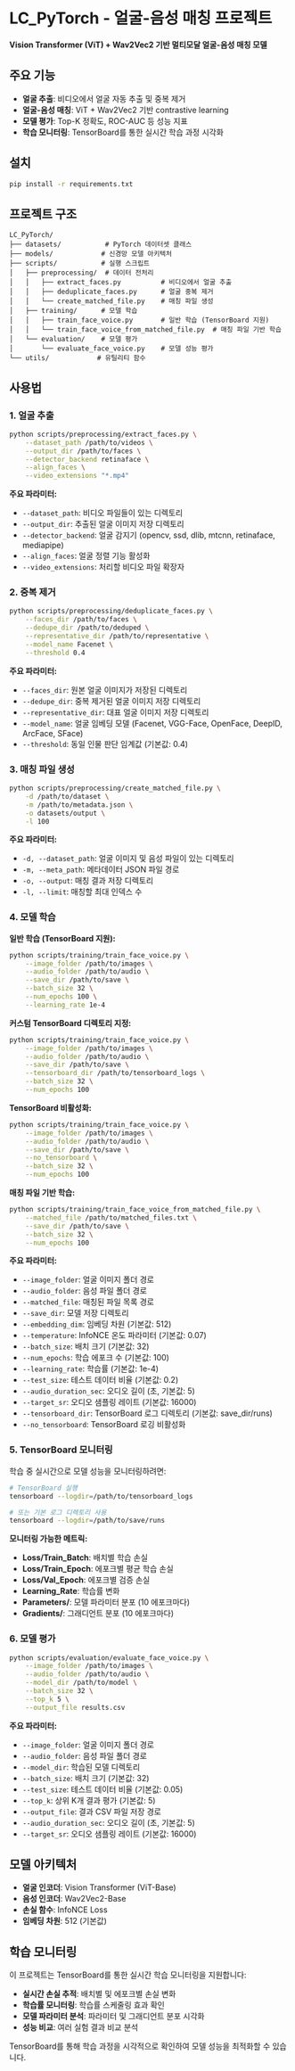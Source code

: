 # LC_PyTorch - 얼굴-음성 매칭 프로젝트

**Vision Transformer (ViT) + Wav2Vec2 기반 멀티모달 얼굴-음성 매칭 모델**

## 주요 기능

- **얼굴 추출**: 비디오에서 얼굴 자동 추출 및 중복 제거
- **얼굴-음성 매칭**: ViT + Wav2Vec2 기반 contrastive learning
- **모델 평가**: Top-K 정확도, ROC-AUC 등 성능 지표
- **학습 모니터링**: TensorBoard를 통한 실시간 학습 과정 시각화

## 설치

```bash
pip install -r requirements.txt
```

## 프로젝트 구조

```
LC_PyTorch/
├── datasets/           # PyTorch 데이터셋 클래스
├── models/            # 신경망 모델 아키텍처
├── scripts/           # 실행 스크립트
│   ├── preprocessing/  # 데이터 전처리
│   │   ├── extract_faces.py          # 비디오에서 얼굴 추출
│   │   ├── deduplicate_faces.py      # 얼굴 중복 제거
│   │   └── create_matched_file.py    # 매칭 파일 생성
│   ├── training/      # 모델 학습
│   │   ├── train_face_voice.py       # 일반 학습 (TensorBoard 지원)
│   │   └── train_face_voice_from_matched_file.py  # 매칭 파일 기반 학습
│   └── evaluation/    # 모델 평가
│       └── evaluate_face_voice.py    # 모델 성능 평가
└── utils/            # 유틸리티 함수
```

## 사용법

### 1. 얼굴 추출

```bash
python scripts/preprocessing/extract_faces.py \
    --dataset_path /path/to/videos \
    --output_dir /path/to/faces \
    --detector_backend retinaface \
    --align_faces \
    --video_extensions "*.mp4"
```

**주요 파라미터:**
- `--dataset_path`: 비디오 파일들이 있는 디렉토리
- `--output_dir`: 추출된 얼굴 이미지 저장 디렉토리
- `--detector_backend`: 얼굴 감지기 (opencv, ssd, dlib, mtcnn, retinaface, mediapipe)
- `--align_faces`: 얼굴 정렬 기능 활성화
- `--video_extensions`: 처리할 비디오 파일 확장자

### 2. 중복 제거

```bash
python scripts/preprocessing/deduplicate_faces.py \
    --faces_dir /path/to/faces \
    --dedupe_dir /path/to/deduped \
    --representative_dir /path/to/representative \
    --model_name Facenet \
    --threshold 0.4
```

**주요 파라미터:**
- `--faces_dir`: 원본 얼굴 이미지가 저장된 디렉토리
- `--dedupe_dir`: 중복 제거된 얼굴 이미지 저장 디렉토리
- `--representative_dir`: 대표 얼굴 이미지 저장 디렉토리
- `--model_name`: 얼굴 임베딩 모델 (Facenet, VGG-Face, OpenFace, DeepID, ArcFace, SFace)
- `--threshold`: 동일 인물 판단 임계값 (기본값: 0.4)

### 3. 매칭 파일 생성

```bash
python scripts/preprocessing/create_matched_file.py \
    -d /path/to/dataset \
    -m /path/to/metadata.json \
    -o datasets/output \
    -l 100
```

**주요 파라미터:**
- `-d, --dataset_path`: 얼굴 이미지 및 음성 파일이 있는 디렉토리
- `-m, --meta_path`: 메타데이터 JSON 파일 경로
- `-o, --output`: 매칭 결과 저장 디렉토리
- `-l, --limit`: 매칭할 최대 인덱스 수

### 4. 모델 학습

**일반 학습 (TensorBoard 지원):**
```bash
python scripts/training/train_face_voice.py \
    --image_folder /path/to/images \
    --audio_folder /path/to/audio \
    --save_dir /path/to/save \
    --batch_size 32 \
    --num_epochs 100 \
    --learning_rate 1e-4
```

**커스텀 TensorBoard 디렉토리 지정:**
```bash
python scripts/training/train_face_voice.py \
    --image_folder /path/to/images \
    --audio_folder /path/to/audio \
    --save_dir /path/to/save \
    --tensorboard_dir /path/to/tensorboard_logs \
    --batch_size 32 \
    --num_epochs 100
```

**TensorBoard 비활성화:**
```bash
python scripts/training/train_face_voice.py \
    --image_folder /path/to/images \
    --audio_folder /path/to/audio \
    --save_dir /path/to/save \
    --no_tensorboard \
    --batch_size 32 \
    --num_epochs 100
```

**매칭 파일 기반 학습:**
```bash
python scripts/training/train_face_voice_from_matched_file.py \
    --matched_file /path/to/matched_files.txt \
    --save_dir /path/to/save \
    --batch_size 32 \
    --num_epochs 100
```

**주요 파라미터:**
- `--image_folder`: 얼굴 이미지 폴더 경로
- `--audio_folder`: 음성 파일 폴더 경로
- `--matched_file`: 매칭된 파일 목록 경로
- `--save_dir`: 모델 저장 디렉토리
- `--embedding_dim`: 임베딩 차원 (기본값: 512)
- `--temperature`: InfoNCE 온도 파라미터 (기본값: 0.07)
- `--batch_size`: 배치 크기 (기본값: 32)
- `--num_epochs`: 학습 에포크 수 (기본값: 100)
- `--learning_rate`: 학습률 (기본값: 1e-4)
- `--test_size`: 테스트 데이터 비율 (기본값: 0.2)
- `--audio_duration_sec`: 오디오 길이 (초, 기본값: 5)
- `--target_sr`: 오디오 샘플링 레이트 (기본값: 16000)
- `--tensorboard_dir`: TensorBoard 로그 디렉토리 (기본값: save_dir/runs)
- `--no_tensorboard`: TensorBoard 로깅 비활성화

### 5. TensorBoard 모니터링

학습 중 실시간으로 모델 성능을 모니터링하려면:

```bash
# TensorBoard 실행
tensorboard --logdir=/path/to/tensorboard_logs

# 또는 기본 로그 디렉토리 사용
tensorboard --logdir=/path/to/save/runs
```

**모니터링 가능한 메트릭:**
- **Loss/Train_Batch**: 배치별 학습 손실
- **Loss/Train_Epoch**: 에포크별 평균 학습 손실
- **Loss/Val_Epoch**: 에포크별 검증 손실
- **Learning_Rate**: 학습률 변화
- **Parameters/**: 모델 파라미터 분포 (10 에포크마다)
- **Gradients/**: 그래디언트 분포 (10 에포크마다)

### 6. 모델 평가

```bash
python scripts/evaluation/evaluate_face_voice.py \
    --image_folder /path/to/images \
    --audio_folder /path/to/audio \
    --model_dir /path/to/model \
    --batch_size 32 \
    --top_k 5 \
    --output_file results.csv
```

**주요 파라미터:**
- `--image_folder`: 얼굴 이미지 폴더 경로
- `--audio_folder`: 음성 파일 폴더 경로
- `--model_dir`: 학습된 모델 디렉토리
- `--batch_size`: 배치 크기 (기본값: 32)
- `--test_size`: 테스트 데이터 비율 (기본값: 0.05)
- `--top_k`: 상위 K개 결과 평가 (기본값: 5)
- `--output_file`: 결과 CSV 파일 저장 경로
- `--audio_duration_sec`: 오디오 길이 (초, 기본값: 5)
- `--target_sr`: 오디오 샘플링 레이트 (기본값: 16000)

## 모델 아키텍처

- **얼굴 인코더**: Vision Transformer (ViT-Base)
- **음성 인코더**: Wav2Vec2-Base
- **손실 함수**: InfoNCE Loss
- **임베딩 차원**: 512 (기본값)

## 학습 모니터링

이 프로젝트는 TensorBoard를 통한 실시간 학습 모니터링을 지원합니다:

- **실시간 손실 추적**: 배치별 및 에포크별 손실 변화
- **학습률 모니터링**: 학습률 스케줄링 효과 확인
- **모델 파라미터 분석**: 파라미터 및 그래디언트 분포 시각화
- **성능 비교**: 여러 실험 결과 비교 분석

TensorBoard를 통해 학습 과정을 시각적으로 확인하여 모델 성능을 최적화할 수 있습니다.

